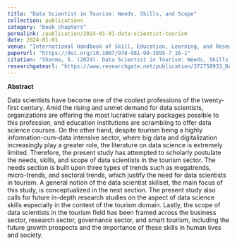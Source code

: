 ```yaml
---
title: "Data Scientist in Tourism: Needs, Skills, and Scope"
collection: publications
category: "book_chapters"
permalink: /publication/2024-01-01-data-scientist-tourism
date: 2024-01-01
venue: "International Handbook of Skill, Education, Learning, and Research Development in Tourism and Hospitality, Springer"
paperurl: "https://doi.org/10.1007/978-981-99-3895-7_16-1"
citation: "Sharma, S. (2024). Data Scientist in Tourism: Needs, Skills, and Scope. In: Sharma, A. (eds) International Handbook of Skill, Education, Learning, and Research Development in Tourism and Hospitality. Springer, Singapore."
researchgateurl: "https://www.researchgate.net/publication/372758933_Data_Scientist_in_Tourism_Needs_Skills_and_Scope"
---
```

**Abstract**

Data scientists have become one of the coolest professions of the twenty-first century. Amid the rising and unmet demand for data scientists, organizations are offering the most lucrative salary packages possible to this profession, and education institutions are scrambling to offer data science courses. On the other hand, despite tourism being a highly information-cum-data intensive sector, where big data and digitalization increasingly play a greater role, the literature on data science is extremely limited. Therefore, the present study has attempted to scholarly postulate the needs, skills, and scope of data scientists in the tourism sector. The needs section is built upon three types of trends such as megatrends, micro-trends, and sectoral trends, which justify the need for data scientists in tourism. A general notion of the data scientist skillset, the main focus of this study, is conceptualized in the next section. The present study also calls for future in-depth research studies on the aspect of data science skills especially in the context of the tourism domain. Lastly, the scope of data scientists in the tourism field has been framed across the business sector, research sector, governance sector, and smart tourism, including the future growth prospects and the importance of these skills in human lives and society.
